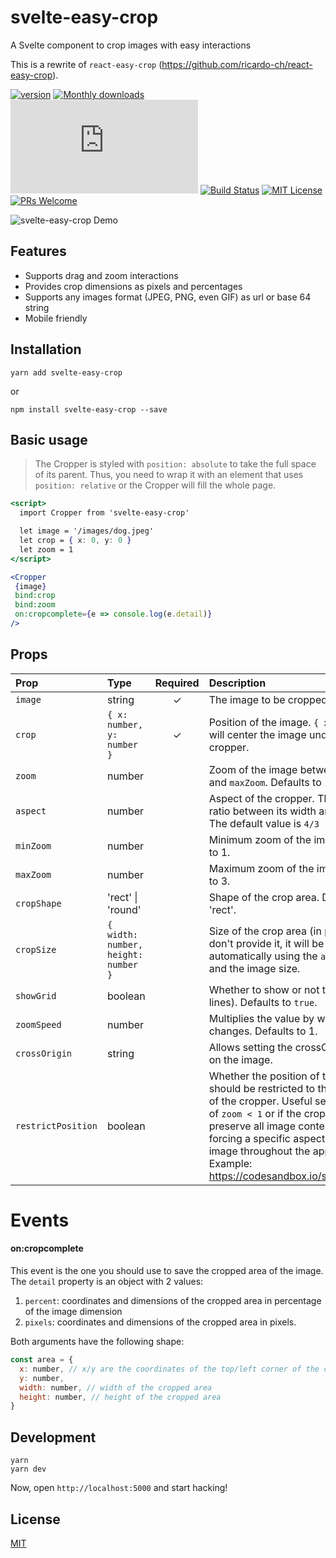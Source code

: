 # svelte-easy-crop

A Svelte component to crop images with easy interactions

This is a rewrite of `react-easy-crop` (https://github.com/ricardo-ch/react-easy-crop).

[![version][version-badge]][package] [![Monthly downloads][npmstats-badge]][npmstats] ![gzip size][gzip-badge] [![Build Status][build-badge]][build-page] [![MIT License][license-badge]][license] [![PRs Welcome][prs-badge]][prs]

![svelte-easy-crop Demo](https://user-images.githubusercontent.com/2678610/41561426-365e7a44-734a-11e8-8e0e-1c04251f53e4.gif)

## Features

- Supports drag and zoom interactions
- Provides crop dimensions as pixels and percentages
- Supports any images format (JPEG, PNG, even GIF) as url or base 64 string
- Mobile friendly

## Installation

```shell
yarn add svelte-easy-crop
```

or

```shell
npm install svelte-easy-crop --save
```

## Basic usage

> The Cropper is styled with `position: absolute` to take the full space of its parent.
> Thus, you need to wrap it with an element that uses `position: relative` or the Cropper will fill the whole page.

```jsx
<script>
  import Cropper from 'svelte-easy-crop'

  let image = '/images/dog.jpeg'
  let crop = { x: 0, y: 0 }
  let zoom = 1
</script>

<Cropper
 {image}
 bind:crop
 bind:zoom
 on:cropcomplete={e => console.log(e.detail)}
/>
```

## Props

| Prop               | Type                                | Required | Description                                                                                                                                                                                                                                                                                                 |
| :----------------- | :---------------------------------- | :------: | :---------------------------------------------------------------------------------------------------------------------------------------------------------------------------------------------------------------------------------------------------------------------------------------------------------- |
| `image`            | string                              |    ✓     | The image to be cropped.                                                                                                                                                                                                                                                                                    |
| `crop`             | `{ x: number, y: number }`          |    ✓     | Position of the image. `{ x: 0, y: 0 }` will center the image under the cropper.                                                                                                                                                                                                                            |
| `zoom`             | number                              |          | Zoom of the image between `minZoom` and `maxZoom`. Defaults to 1.                                                                                                                                                                                                                                           |
| `aspect`           | number                              |          | Aspect of the cropper. The value is the ratio between its width and its height. The default value is `4/3`                                                                                                                                                                                                  |
| `minZoom`          | number                              |          | Minimum zoom of the image. Defaults to 1.                                                                                                                                                                                                                                                                   |
| `maxZoom`          | number                              |          | Maximum zoom of the image. Defaults to 3.                                                                                                                                                                                                                                                                   |
| `cropShape`        | 'rect' \| 'round'                   |          | Shape of the crop area. Defaults to 'rect'.                                                                                                                                                                                                                                                                 |
| `cropSize`         | `{ width: number, height: number }` |          | Size of the crop area (in pixels). If you don't provide it, it will be computed automatically using the `aspect` prop and the image size.                                                                                                                                                                   |
| `showGrid`         | boolean                             |          | Whether to show or not the grid (third-lines). Defaults to `true`.                                                                                                                                                                                                                                          |
| `zoomSpeed`        | number                              |          | Multiplies the value by which the zoom changes. Defaults to 1.                                                                                                                                                                                                                                              |
| `crossOrigin`      | string                              |          | Allows setting the crossOrigin attribute on the image.                                                                                                                                                                                                                                                      |
| `restrictPosition` | boolean                             |          | Whether the position of the image should be restricted to the boundaries of the cropper. Useful setting in case of `zoom < 1` or if the cropper should preserve all image content while forcing a specific aspect ratio for image throughout the application. Example: https://codesandbox.io/s/1rmqky233q. |

# Events

#### on:cropcomplete

This event is the one you should use to save the cropped area of the image. The `detail` property is an object with 2 values:

1. `percent`: coordinates and dimensions of the cropped area in percentage of the image dimension
1. `pixels`: coordinates and dimensions of the cropped area in pixels.

Both arguments have the following shape:

```js
const area = {
  x: number, // x/y are the coordinates of the top/left corner of the cropped area
  y: number,
  width: number, // width of the cropped area
  height: number, // height of the cropped area
}
```

## Development

```shell
yarn
yarn dev
```

Now, open `http://localhost:5000` and start hacking!

## License

[MIT](https://github.com/ValentinH/svelte-easy-crop/blob/master/LICENSE)

[npm]: https://www.npmjs.com/
[node]: https://nodejs.org
[version-badge]: https://img.shields.io/npm/v/svelte-easy-crop.svg?style=flat-square
[package]: https://www.npmjs.com/package/svelte-easy-crop
[downloads-badge]: https://img.shields.io/npm/dm/svelte-easy-crop.svg?style=flat-square
[npmstats]: http://npm-stat.com/charts.html?package=svelte-easy-crop&from=2018-06-18
[npmstats-badge]: https://img.shields.io/npm/dm/svelte-easy-crop.svg?style=flat-square
[gzip-badge]: http://img.badgesize.io/https://unpkg.com/svelte-easy-crop@1.0.0/index.js?compression=gzip&style=flat-square
[license-badge]: https://img.shields.io/badge/license-MIT-blue.svg?style=flat-square
[license]: https://github.com/ValentinH/svelte-easy-crop/blob/master/LICENSE
[prs-badge]: https://img.shields.io/badge/PRs-welcome-brightgreen.svg?style=flat-square
[prs]: http://makeapullrequest.com
[build-badge]: https://travis-ci.org/ValentinH/svelte-easy-crop.svg?branch=master
[build-page]: https://travis-ci.org/ValentinH/svelte-easy-crop
